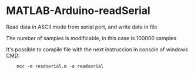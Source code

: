 # MATLAB-Arduino-readSerial
Read data in ASCII mode from serial port, and write data in file

The number of samples is modificable, in this case is 100000 samples


It's possible to compile file with the next instruccion in console of windows CMD:

		mcc -m readserial.m -o readserial
